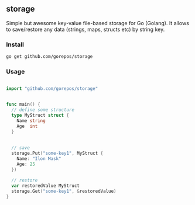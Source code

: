 ## storage
Simple but awesome key-value file-based storage for Go (Golang). It allows to save/restore any data (strings, maps, structs etc) by string key.

### Install

```bash
go get github.com/gorepos/storage
```

### Usage

```Go

import "github.com/gorepos/storage"


func main() {
  // define some structure
  type MyStruct struct {
    Name string
    Age  int
  }
  
  
  // save 
  storage.Put("some-key1", MyStruct {
    Name: "Ilon Mask"
    Age: 25
  })
  
  // restore 
  var restoredValue MyStruct
  storage.Get("some-key1", &restoredValue)
}
```
